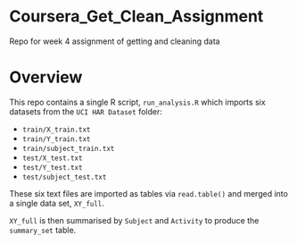 # Coursera_Get_Clean_Assignment
Repo for week 4 assignment of getting and cleaning data

# Overview
This repo contains a single R script, `run_analysis.R` which imports six datasets from the `UCI HAR Dataset` folder:
- `train/X_train.txt`
- `train/Y_train.txt`
- `train/subject_train.txt`
- `test/X_test.txt`
- `test/Y_test.txt`
- `test/subject_test.txt`

These six text files are imported as tables via `read.table()` and merged into a single data set, `XY_full`.

`XY_full` is then summarised by `Subject` and `Activity` to produce the `summary_set` table.